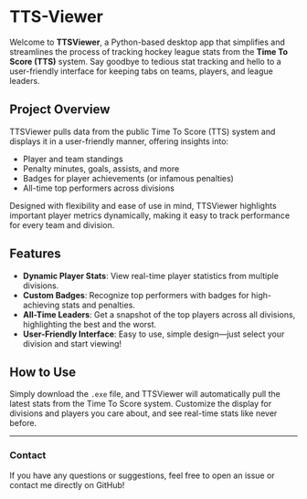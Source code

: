 # TTS-Viewer

Welcome to **TTSViewer**, a Python-based desktop app that simplifies and streamlines the process of tracking hockey league stats from the **Time To Score (TTS)** system. Say goodbye to tedious stat tracking and hello to a user-friendly interface for keeping tabs on teams, players, and league leaders.

## Project Overview
TTSViewer pulls data from the public Time To Score (TTS) system and displays it in a user-friendly manner, offering insights into:
- Player and team standings
- Penalty minutes, goals, assists, and more
- Badges for player achievements (or infamous penalties)
- All-time top performers across divisions

Designed with flexibility and ease of use in mind, TTSViewer highlights important player metrics dynamically, making it easy to track performance for every team and division.

## Features
- **Dynamic Player Stats**: View real-time player statistics from multiple divisions.
- **Custom Badges**: Recognize top performers with badges for high-achieving stats and penalties.
- **All-Time Leaders**: Get a snapshot of the top players across all divisions, highlighting the best and the worst.
- **User-Friendly Interface**: Easy to use, simple design—just select your division and start viewing!

## How to Use
Simply download the `.exe` file, and TTSViewer will automatically pull the latest stats from the Time To Score system. Customize the display for divisions and players you care about, and see real-time stats like never before.

---

### Contact
If you have any questions or suggestions, feel free to open an issue or contact me directly on GitHub!
